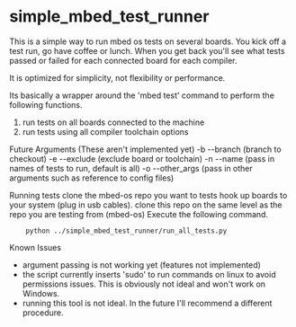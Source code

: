 # simple_mbed_test_runner

This is a simple way to run mbed os tests on several boards.  You kick off a test run, go have coffee or lunch.  When you get back you'll see what tests passed or failed for each connected board for each compiler.  

It is optimized for simplicity, not flexibility or performance.  

Its basically a wrapper around the 'mbed test' command to perform the following functions.
1) run tests on all boards connected to the machine
2) run tests using all compiler toolchain options

Future Arguments
(These aren't implemented yet)
-b --branch (branch to checkout)
-e --exclude (exclude board or toolchain)
-n --name (pass in names of tests to run, default is all)
-o --other_args (pass in other arguments such as reference to config files)

Running tests
    clone the mbed-os repo you want to tests
    hook up boards to your system (plug in usb cables).
    clone this repo on the same level as the repo you are testing from (mbed-os)
    Execute the following command.  
```
    python ../simple_mbed_test_runner/run_all_tests.py
```

Known Issues
- argument passing is not working yet (features not implemented)
- the script currently inserts 'sudo' to run commands on linux to avoid permissions issues.  This is obviously not ideal and won't work on Windows.
- running this tool is not ideal.  In the future I'll recommend a different procedure.   
